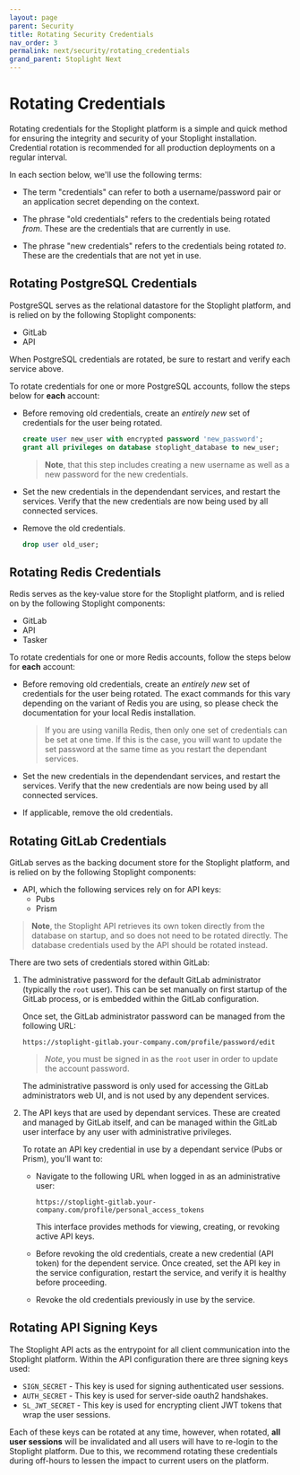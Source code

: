 ```yaml
---
layout: page
parent: Security
title: Rotating Security Credentials
nav_order: 3
permalink: next/security/rotating_credentials
grand_parent: Stoplight Next
---
```


# Rotating Credentials

Rotating credentials for the Stoplight platform is a simple and quick method for
ensuring the integrity and security of your Stoplight installation. Credential
rotation is recommended for all production deployments on a regular interval.

In each section below, we'll use the following terms:

- The term "credentials" can refer to both a username/password pair or an
  application secret depending on the context.

- The phrase "old credentials" refers to the credentials being rotated _from_.
  These are the credentials that are currently in use.

- The phrase "new credentials" refers to the credentials being rotated _to_.
  These are the credentials that are not yet in use.

## Rotating PostgreSQL Credentials

PostgreSQL serves as the relational datastore for the Stoplight platform, and is relied on by the following Stoplight components:

- GitLab
- API

When PostgreSQL credentials are rotated, be sure to restart and verify each
service above.

To rotate credentials for one or more PostgreSQL accounts, follow the steps
below for **each** account:

- Before removing old credentials, create an _entirely new_ set of
  credentials for the user being rotated.

  ```sql
  create user new_user with encrypted password 'new_password';
  grant all privileges on database stoplight_database to new_user;
  ```

  > **Note**, that this step includes creating a new username as well as a new
  > password for the new credentials.

- Set the new credentials in the dependendant services, and restart the services. Verify that the new credentials are now being used by all connected services.

- Remove the old credentials.

  ```sql
  drop user old_user;
  ```

## Rotating Redis Credentials

Redis serves as the key-value store for the Stoplight platform, and is relied on by the following Stoplight components:

- GitLab
- API
- Tasker

To rotate credentials for one or more Redis accounts, follow the steps below for
**each** account:

- Before removing old credentials, create an _entirely new_ set of credentials
  for the user being rotated. The exact commands for this vary depending on the
  variant of Redis you are using, so please check the documentation for your
  local Redis installation.

  > If you are using vanilla Redis, then only one set of credentials can be set
  > at one time. If this is the case, you will want to update the set password
  > at the same time as you restart the dependant services.

- Set the new credentials in the dependendant services, and restart the services. Verify that the new credentials are now being used by all connected services.

- If applicable, remove the old credentials.

## Rotating GitLab Credentials

GitLab serves as the backing document store for the Stoplight platform, and is relied on by the following Stoplight components:

- API, which the following services rely on for API keys:
  - Pubs
  - Prism

> **Note**, the Stoplight API retrieves its own token directly from the database
> on startup, and so does not need to be rotated directly. The database
> credentials used by the API should be rotated instead.

There are two sets of credentials stored within GitLab:

1. The administrative password for the default GitLab administrator (typically
   the `root` user). This can be set manually on first startup of the GitLab
   process, or is embedded within the GitLab configuration.

   Once set, the GitLab administrator password can be managed from the following
   URL:

   `https://stoplight-gitlab.your-company.com/profile/password/edit`

   > _Note_, you must be signed in as the `root` user in order to update the
   > account password.

   The administrative password is only used for accessing the GitLab
   administrators web UI, and is not used by any dependent services.

2. The API keys that are used by dependant services. These are created and
   managed by GitLab itself, and can be managed within the GitLab user interface
   by any user with administrative privileges.

   To rotate an API key credential in use by a dependant service (Pubs or
   Prism), you'll want to:

   - Navigate to the following URL when logged in as an administrative user:

     `https://stoplight-gitlab.your-company.com/profile/personal_access_tokens`

     This interface provides methods for viewing, creating, or revoking active API keys.

   - Before revoking the old credentials, create a new credential (API token)
     for the dependent service. Once created, set the API key in the service
     configuration, restart the service, and verify it is healthy before
     proceeding.

   - Revoke the old credentials previously in use by the service.

## Rotating API Signing Keys

The Stoplight API acts as the entrypoint for all client communication into the Stoplight platform. Within the API configuration there are three signing keys used:

- `SIGN_SECRET` - This key is used for signing authenticated user sessions.
- `AUTH_SECRET` - This key is used for server-side oauth2 handshakes.
- `SL_JWT_SECRET` - This key is used for encrypting client JWT tokens that wrap the user sessions.

Each of these keys can be rotated at any time, however, when rotated, **all user
sessions** will be invalidated and all users will have to re-login to the
Stoplight platform. Due to this, we recommend rotating these credentials during
off-hours to lessen the impact to current users on the platform.
